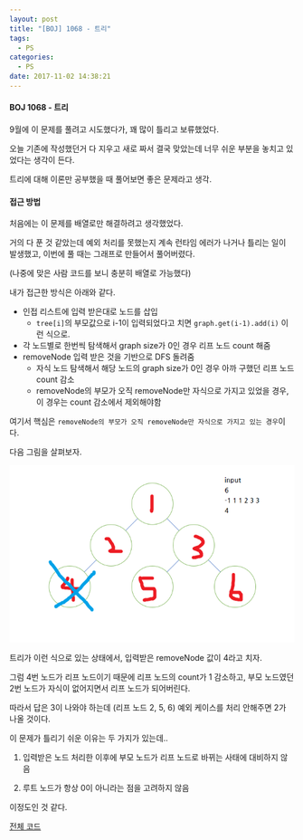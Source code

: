 ```yaml
---
layout: post
title: "[BOJ] 1068 - 트리"
tags:
  - PS
categories:
  - PS
date: 2017-11-02 14:38:21
---
```


#### BOJ 1068 - 트리

9월에 이 문제를 풀려고 시도했다가, 꽤 많이 틀리고 보류했었다.

오늘 기존에 작성했던거 다 지우고 새로 짜서 결국 맞았는데 너무 쉬운 부분을 놓치고 있었다는 생각이 든다.

트리에 대해 이론만 공부했을 때 풀어보면 좋은 문제라고 생각.



#### 접근 방법

처음에는 이 문제를 배열로만 해결하려고 생각했었다.

거의 다 푼 것 같았는데 예외 처리를 못했는지 계속 런타임 에러가 나거나 틀리는 일이 발생했고, 이번에 풀 때는 그래프로 만들어서 풀어버렸다.

(나중에 맞은 사람 코드를 보니 충분히 배열로 가능했다)

내가 접근한 방식은 아래와 같다.

*   인접 리스트에 입력 받은대로 노드를 삽입
    *   `tree[i]`의 부모값으로 i-1이 입력되었다고 치면 `graph.get(i-1).add(i)` 이런 식으로.
*   각 노드별로 한번씩 탐색해서 graph size가 0인 경우 리프 노드 count 해줌
*   removeNode 입력 받은 것을 기반으로 DFS 돌려줌
    *   자식 노드 탐색해서 해당 노드의 graph size가 0인 경우 아까 구했던 리프 노드 count 감소
    *   removeNode의 부모가 오직 removeNode만 자식으로 가지고 있었을 경우, 이 경우는 count 감소에서 제외해야함



여기서 핵심은 `removeNode의 부모가 오직 removeNode만 자식으로 가지고 있는 경우`이다.

다음 그림을 살펴보자.

![1068](/images/1068.png)

트리가 이런 식으로 있는 상태에서, 입력받은 removeNode 값이 4라고 치자.

그럼 4번 노드가 리프 노드이기 때문에 리프 노드의 count가 1 감소하고, 부모 노드였던 2번 노드가 자식이 없어지면서 리프 노드가 되어버린다.

따라서 답은 3이 나와야 하는데 (리프 노드 2, 5, 6) 예외 케이스를 처리 안해주면 2가 나올 것이다.

이 문제가 틀리기 쉬운 이유는 두 가지가 있는데..

1) 입력받은 노드 처리한 이후에 부모 노드가 리프 노드로 바뀌는 사태에 대비하지 않음

2) 루트 노드가 항상 0이 아니라는 점을 고려하지 않음

이정도인 것 같다.



[전체 코드](https://github.com/joshua-qa/PS/blob/master/BOJ/1000/1068.java)

